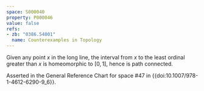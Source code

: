 ```yaml
---
space: S000040
property: P000046
value: false
refs:
- zb: "0386.54001"
  name: Counterexamples in Topology
---
```


Given any point $x$ in the long line, the interval from $x$ to the least ordinal greater than $x$ is homeomorphic to $[0,1]$, hence is path connected.

Asserted in the General Reference Chart for space #47 in
{{doi:10.1007/978-1-4612-6290-9_6}}.
